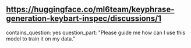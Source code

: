 ## https://huggingface.co/ml6team/keyphrase-generation-keybart-inspec/discussions/1

contains_question: yes
question_part: "Please guide me how can I use this model to train it on my data."